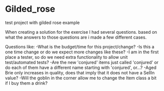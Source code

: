 # Gilded_rose
test project with gilded rose example

When creating a solution for the exercise I had several questions.
based on what the answers to those questions are i made a few different cases.

Questions like:
-What is the budget/time for this project/change?
-Is this a one time change or do we expect more changes like these?
-I am in the first place a tester, so do we need extra functionality to allow unit test/automated tests?
-Are the new 'conjured' items just called 'conjured' or do each of them have a different name starting with 'conjured', or...?
-Aged Brie only increases in quality, does that imply that it does not have a SellIn value?
-Will the goblin in the corner allow me to change the Item class a bit if I buy them a drink?

